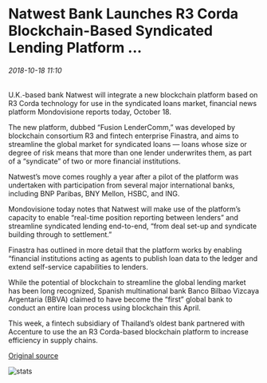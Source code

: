 # Natwest Bank Launches R3 Corda Blockchain-Based Syndicated Lending Platform ...

###### 2018-10-18 11:10

U.K.-based bank Natwest will integrate a new blockchain platform based on R3 Corda technology for use in the syndicated loans market, financial news platform Mondovisione reports today, October 18.

The new platform, dubbed “Fusion LenderComm,” was developed by blockchain consortium R3 and fintech enterprise Finastra, and aims to streamline the global market for syndicated loans — loans whose size or degree of risk means that more than one lender underwrites them, as part of a “syndicate” of two or more financial institutions.

Natwest’s move comes roughly a year after a pilot of the platform was undertaken with participation from several major international banks, including BNP Paribas, BNY Mellon, HSBC, and ING.

Mondovisione today notes that Natwest will make use of the platform’s capacity to enable “real-time position reporting between lenders” and streamline syndicated lending end-to-end, “from deal set-up and syndicate building through to settlement.”

Finastra has outlined in more detail that the platform works by enabling “financial institutions acting as agents to publish loan data to the ledger and extend self-service capabilities to lenders.

While the potential of blockchain to streamline the global lending market has been long recognized, Spanish multinational bank Banco Bilbao Vizcaya Argentaria (BBVA) claimed to have become the “first” global bank to conduct an entire loan process using blockchain this April.

This week, a fintech subsidiary of Thailand’s oldest bank partnered with Accenture to use the an R3 Corda-based blockchain platform to increase efficiency in supply chains.

[Original source](https://cointelegraph.com/news/natwest-bank-launches-r3-corda-blockchain-based-syndicated-lending-platform)

![stats](https://c.statcounter.com/11760860/0/a89fa40b/1/ "stats")